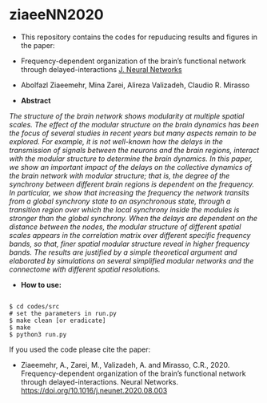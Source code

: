 # ziaeeNN2020
-  This repository contains the codes for repuducing results and figures in the paper: 
-  Frequency-dependent organization of the brain’s functional network through delayed-interactions [J. Neural Networks](https://www.researchgate.net/publication/343780297_Frequency-dependent_organization_of_the_brain's_functional_network_through_delayed-interactions) 
- Abolfazl Ziaeemehr, Mina Zarei, Alireza Valizadeh, Claudio R. Mirasso

-  **Abstract**

*The structure of the brain network shows modularity at multiple spatial scales. The effect of the modular structure on the brain dynamics has been the focus of several studies in recent years but many aspects remain to be explored. For example, it is not well-known how the delays in the transmission of signals between the neurons and the brain regions, interact with the modular structure to determine the brain dynamics. In this paper, we show an important impact of the delays on the collective dynamics of the brain network with modular structure; that is, the degree of the synchrony between different brain regions is dependent on the frequency. In particular, we show that increasing the frequency the network transits from a global synchrony state to an asynchronous state, through a transition region over which the local synchrony inside the modules is stronger than the global synchrony. When the delays are dependent on the distance between the nodes, the modular structure of different spatial scales appears in the correlation matrix over different specific frequency bands, so that, finer spatial modular structure reveal in higher frequency bands. The results are justified by a simple theoretical argument and elaborated by simulations on several simplified modular networks and the connectome with different spatial resolutions.*

-  **How to use:**
```

$ cd codes/src
# set the parameters in run.py
$ make clean [or eradicate]
$ make 
$ python3 run.py
```

If you used the code please cite the paper:
- Ziaeemehr, A., Zarei, M., Valizadeh, A. and Mirasso, C.R., 2020. Frequency-dependent organization of the brain’s functional network through delayed-interactions. Neural Networks. https://doi.org/10.1016/j.neunet.2020.08.003
